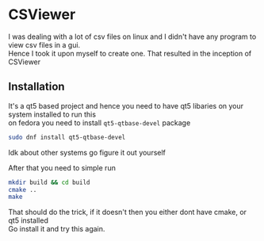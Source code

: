 # CSViewer
I was dealing with a lot of csv files on linux and I didn't have any program to view csv files in a gui.  
Hence I took it upon myself to create one. That resulted in the inception of CSViewer

## Installation
It's a qt5 based project and hence you need to have qt5 libaries on your system installed to run this  
on fedora you need to install `qt5-qtbase-devel` package 
```bash
sudo dnf install qt5-qtbase-devel
```
Idk about other systems go figure it out yourself  

After that you need to simple run 
```bash
mkdir build && cd build
cmake ..
make 
```
That should do the trick, if it doesn't then you either dont have cmake, or qt5 installed  
Go install it and try this again.